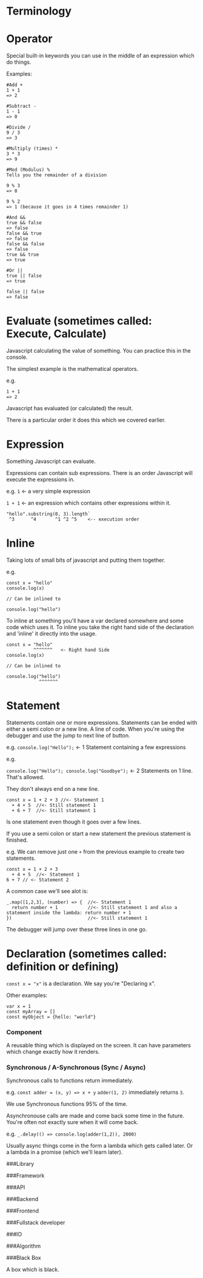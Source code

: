 # Terminology

# Operator

Special built-in keywords you can use in the middle of an expression which do things.

Examples:

```
#Add +
1 + 1
=> 2

#Subtract -
1 - 1
=> 0

#Divide /
9 / 3 
=> 3

#Multiply (times) *
3 * 3 
=> 9

#Mod (Modulus) %
Tells you the remainder of a division

9 % 3
=> 0

9 % 2
=> 1 (because it goes in 4 times remainder 1)

#And &&
true && false
=> false
false && true
=> false
false && false
=> false
true && true
=> true

#Or ||
true || false
=> true

false || false
=> false

```

# Evaluate (sometimes called: Execute, Calculate)

Javascript calculating the value of something. You can practice this in the console.

The simplest example is the mathematical operators.

e.g. 

```
1 + 1 
=> 2
```
Javascript has evaluated (or calculated) the result.

There is a particular order it does this which we covered earlier.

# Expression
Something Javascript can evaluate.

Expressions can contain sub expressions. There is an order Javascript will execute the expressions in.

e.g. 
`1` <- a very simple expression

`1 + 1` <- an expression which contains other expressions within it.

```
"hello".substring(0, 3).length`
 ^3      ^4       ^1 ^2 ^5    <-- execution order
```
# Inline

Taking lots of small bits of javascript and putting them together. 

e.g.

```
const x = "hello"
console.log(x)

// Can be inlined to 

console.log("hello")
```

To inline at something you'll have a var declared somewhere and some code which uses it. To inline you take the right hand side of the declaration and 'inline' it directly into the usage.

```
const x = "hello"
          ^^^^^^^   <- Right hand Side
console.log(x)

// Can be inlined to 

console.log("hello")
            ^^^^^^^
```


# Statement

Statements contain one or more expressions.
Statements can be ended with either a semi colon or a new line. 
A line of code. When you're using the debugger and use the jump to next line of button. 

e.g. 
`console.log("Hello");` <- 1 Statement containing a few expressions 

e.g.

`console.log("Hello"); console.log("Goodbye");` <- 2 Statements on 1 line. That's allowed.


They don't always end on a new line.

```
const x = 1 + 2 + 3 //<- Statement 1
  + 4 + 5  //<- Still statement 1
  + 6 + 7  //<- Still statement 1
```
Is one statement even though it goes over a few lines. 

If you use a semi colon or start a new statement the previous statement is finished.

e.g. We can remove just one `+` from the previous example to create two statements. 
```
const x = 1 + 2 + 3
  + 4 + 5  //<- Statement 1
6 + 7 // <- Statement 2
```

A common case we'll see alot is:

```
_.map([1,2,3], (number) => {  //<- Statement 1
  return number + 1           //<- Still statement 1 and also a statement inside the lambda: return number + 1
})                            //<- Still statement 1

```
The debugger will jump over these three lines in one go. 


# Declaration (sometimes called: definition or defining)

`const x = "x"` is a declaration. We say you're "Declaring x".

Other examples:

```
var x = 1
const myArray = []
const myObject = {hello: "world"}
```

### Component

A reusable thing which is displayed on the screen. It can have parameters which change exactly how it renders.

### Synchronous / A-Synchronous (Sync / Async)

Synchronous calls to functions return immediately.

e.g. `const adder = (x, y) => x + y`
`adder(1, 2)` immediately returns `3`.

We use Synchronous functions 95% of the time. 


Asynchronouse calls are made and come back some time in the future. You're often not exactly sure when it will come back.

e.g. `_.delay(() => console.log(adder(1,2)), 2000)`

Usually async things come in the form a lambda which gets called later. Or a lambda in a promise (which we'll learn later).


###Library

###Framework

###API

###Backend

###Frontend

###Fullstack developer

###IO

###Algorithm

###Black Box

A box which is black.
